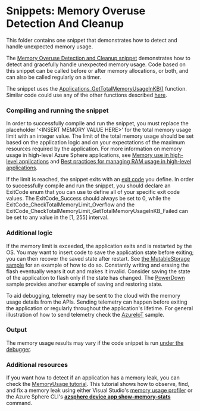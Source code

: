 # Snippets: Memory Overuse Detection And Cleanup

This folder contains one snippet that demonstrates how to detect and handle unexpected memory usage.

The [Memory Overuse Detection and Cleanup snippet](MemoryOveruseDetectionAndCleanup) demonstrates how to detect and gracefully handle unexpected memory usage. Code based on this snippet can be called before or after memory allocations, or both, and can also be called regularly on a timer.

The snippet uses the [Applications_GetTotalMemoryUsageInKB()](https://docs.microsoft.com/azure-sphere/reference/applibs-reference/applibs-applications/function-applications-gettotalmemoryusageinkb) function. Similar code could use any of the other functions described [here](https://docs.microsoft.com/azure-sphere/app-development/application-memory-usage#determine-run-time-application-ram-usage).

### Compiling and running the snippet

In order to successfully compile and run the snippet, you must replace the placeholder '\<INSERT MEMORY VALUE HERE\>' for the total memory usage limit with an integer value. The limit of the total memory usage should be set based on the application logic and on your expectations of the maximum resources required by the application. For more information on memory usage in high-level Azure Sphere applications, see  [Memory use in high-level applications](https://docs.microsoft.com/azure-sphere/app-development/application-memory-usage) and [Best practices for managing RAM usage in high-level applications](https://docs.microsoft.com/azure-sphere/app-development/ram-usage-best-practices).

If the limit is reached, the snippet exits with an [exit code](https://docs.microsoft.com/azure-sphere/app-development/exit-codes) you define. In order to successfully compile and run the snippet, you should declare an ExitCode enum that you can use to define all of your specific exit code values. The ExitCode_Success should always be set to 0, while the ExitCode_CheckTotalMemoryLimit_Overflow and the ExitCode_CheckTotalMemoryLimit_GetTotalMemoryUsageInKB_Failed can be set to any value in the [1, 255] interval.

### Additional logic

If the memory limit is exceeded, the application exits and is restarted by the OS. You may want to insert code to save the application state before exiting; you can then recover the saved state after restart. See [the MutableStorage sample](https://github.com/Azure/azure-sphere-samples/tree/master/Samples/MutableStorage) for an example of how to do so. Constantly writing and erasing the flash eventually wears it out and makes it invalid. Consider saving the state of the application to flash only if the state has changed. The [PowerDown](https://github.com/Azure/azure-sphere-samples/tree/master/Samples/Powerdown/main.c) sample provides another example of saving and restoring state.

To aid debugging, telemetry may be sent to the cloud with the memory usage details from the APIs. Sending telemetry can happen before exiting the application or regularly throughout the application's lifetime. For general illustration of how to send telemetry check the [AzureIoT](https://github.com/Azure/azure-sphere-samples/blob/master/Samples/AzureIoT/main.c) sample.

### Output

The memory usage results may vary if the code snippet is run [under the debugger](https://docs.microsoft.com/azure-sphere/app-development/application-memory-usage).

### Additional resources

If you want how to detect if an application has a memory leak, you can check the [MemoryUsage tutorial](https://github.com/Azure/azure-sphere-samples/tree/master/Tutorials/MemoryUsage). This tutorial shows how to observe, find, and fix a memory leak using either Visual Studio's [memory usage profiler](https://docs.microsoft.com/azure-sphere/app-development/application-memory-usage?pivots=visual-studio#use-the-visual-studio-performance-profiler) or the Azure Sphere CLI's [**azsphere device app show-memory-stats**](https://docs.microsoft.com/azure-sphere/reference/azsphere-device#app-show-memory-stats) command.
